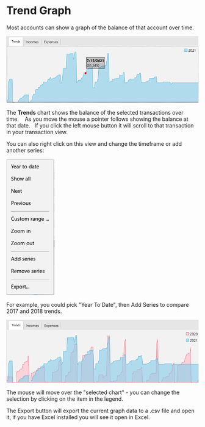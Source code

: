 # Trend Graph

Most accounts can show a graph of the balance of that account over time.

![](../Images/Trend%20Graph.png)

The **Trends**  chart shows the balance of the selected transactions over time.    As you move the mouse a pointer follows showing the balance at that date.   If you click the left mouse button it will scroll to that transaction in your transaction view. 

You can also right click on this view and change the timeframe or add another series:

![](../Images/Trend%20Graph1.png)

For example, you could pick "Year To Date", then Add Series to compare 2017 and 2018 trends.

![](../Images/Trend%20Graph2.png)

The mouse will move over the "selected chart" - you can change the selection by clicking on the item in the legend.

The Export button will export the current graph data to a .csv file and open it, if you have Excel installed you will see it open in Excel.



